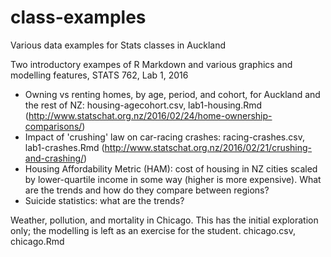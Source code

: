 # class-examples
Various data examples for Stats classes in Auckland

Two introductory exampes of R Markdown and various graphics and modelling features, STATS 762, Lab 1, 2016
* Owning vs renting homes, by age, period, and cohort, for Auckland and the rest of NZ: housing-agecohort.csv, lab1-housing.Rmd (http://www.statschat.org.nz/2016/02/24/home-ownership-comparisons/)
* Impact of 'crushing' law on car-racing crashes: racing-crashes.csv, lab1-crashes.Rmd (http://www.statschat.org.nz/2016/02/21/crushing-and-crashing/)
* Housing Affordability Metric (HAM): cost of housing in NZ cities scaled by lower-quartile income in some way (higher is more expensive). What are the trends and how do they compare between regions?
* Suicide statistics: what are the trends?

Weather, pollution, and mortality in Chicago. This has the initial exploration only; the modelling is left as an exercise for the student. chicago.csv, chicago.Rmd

